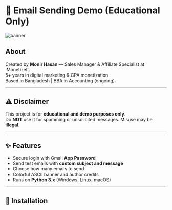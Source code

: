 # 📧 Email Sending Demo (Educational Only)

![banner](https://via.placeholder.com/800x200?text=Monir+Hasan+-+Email+Demo)

## About
Created by **Monir Hasan** — Sales Manager & Affiliate Specialist at iMonetizeIt.  
5+ years in digital marketing & CPA monetization.  
Based in Bangladesh | BBA in Accounting (ongoing).  

---

## ⚠️ Disclaimer
This project is for **educational and demo purposes only**.  
Do **NOT** use it for spamming or unsolicited messages. Misuse may be **illegal**.  

---

## ✨ Features
- Secure login with Gmail **App Password**  
- Send test emails with **custom subject and message**  
- Choose how many emails to send  
- Colorful ASCII banner and author credits  
- Runs on **Python 3.x** (Windows, Linux, macOS)  

---

## 🚀 Installation


